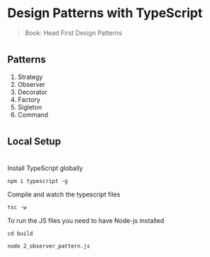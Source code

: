 # Design Patterns with TypeScript

> Book: Head First Design Patterns

#

## Patterns

1. Strategy
2. Observer
3. Decorator
4. Factory
5. Sigleton
6. Command

#

## Local Setup

#

Install TypeScript globally

```shell
npm i typescript -g
```

Compile and watch the typescript files

```shell
tsc -w
```

To run the JS files you need to have Node-js installed

```shell
cd build
```

```shell
node 2_observer_pattern.js
```

